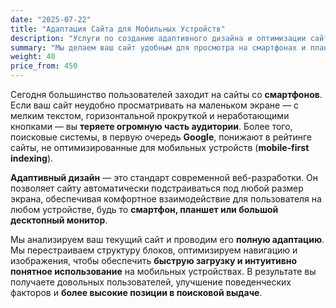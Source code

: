 ```yaml
---
date: "2025-07-22"
title: "Адаптация Сайта для Мобильных Устройств"
description: "Услуги по созданию адаптивного дизайна и оптимизации сайтов для мобильных устройств. Улучшение SEO и пользовательского опыта"
summary: "Мы делаем ваш сайт удобным для просмотра на смартфонах и планшетах, что критически важно для современной аудитории и **SEO**."
weight: 40
price_from: 450
---
```


Сегодня большинство пользователей заходит на сайты со **смартфонов**. Если ваш сайт неудобно просматривать на маленьком экране — с мелким текстом, горизонтальной прокруткой и неработающими кнопками — вы **теряете огромную часть аудитории**. Более того, поисковые системы, в первую очередь **Google**, понижают в рейтинге сайты, не оптимизированные для мобильных устройств (**mobile-first indexing**).

**Адаптивный дизайн** — это стандарт современной веб-разработки. Он позволяет сайту автоматически подстраиваться под любой размер экрана, обеспечивая комфортное взаимодействие для пользователя на любом устройстве, будь то **смартфон, планшет или большой десктопный монитор**.

Мы анализируем ваш текущий сайт и проводим его **полную адаптацию**. Мы перестраиваем структуру блоков, оптимизируем навигацию и изображения, чтобы обеспечить **быструю загрузку и интуитивно понятное использование** на мобильных устройствах. В результате вы получаете довольных пользователей, улучшение поведенческих факторов и **более высокие позиции в поисковой выдаче**.
